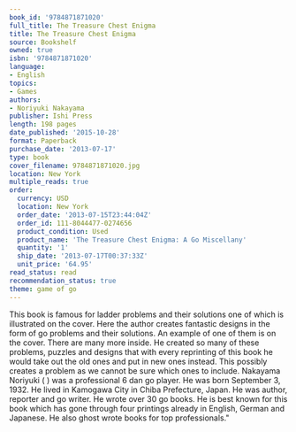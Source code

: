 ```yaml
---
book_id: '9784871871020'
full_title: The Treasure Chest Enigma
title: The Treasure Chest Enigma
source: Bookshelf
owned: true
isbn: '9784871871020'
language:
- English
topics:
- Games
authors:
- Noriyuki Nakayama
publisher: Ishi Press
length: 198 pages
date_published: '2015-10-28'
format: Paperback
purchase_date: '2013-07-17'
type: book
cover_filename: 9784871871020.jpg
location: New York
multiple_reads: true
order:
  currency: USD
  location: New York
  order_date: '2013-07-15T23:44:04Z'
  order_id: 111-8044477-0274656
  product_condition: Used
  product_name: 'The Treasure Chest Enigma: A Go Miscellany'
  quantity: '1'
  ship_date: '2013-07-17T00:37:33Z'
  unit_price: '64.95'
read_status: read
recommendation_status: true
theme: game of go
---
```

This book is famous for ladder problems and their solutions one of which is illustrated on the cover. Here the author creates fantastic designs in the form of go problems and their solutions. An example of one of them is on the cover. There are many more inside. He created so many of these problems, puzzles and designs that with every reprinting of this book he would take out the old ones and put in new ones instead. This possibly creates a problem as we cannot be sure which ones to include. Nakayama Noriyuki ( ) was a professional 6 dan go player. He was born September 3, 1932. He lived in Kamogawa City in Chiba Prefecture, Japan. He was author, reporter and go writer. He wrote over 30 go books. He is best known for this book which has gone through four printings already in English, German and Japanese. He also ghost wrote books for top professionals."

